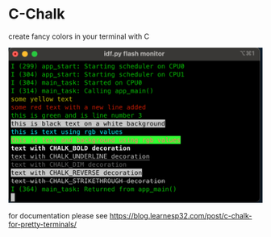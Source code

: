 # C-Chalk

create fancy colors in your terminal with C

![pretty terminal](SCR-20231228-lswq.png)

for documentation please see 
https://blog.learnesp32.com/post/c-chalk-for-pretty-terminals/